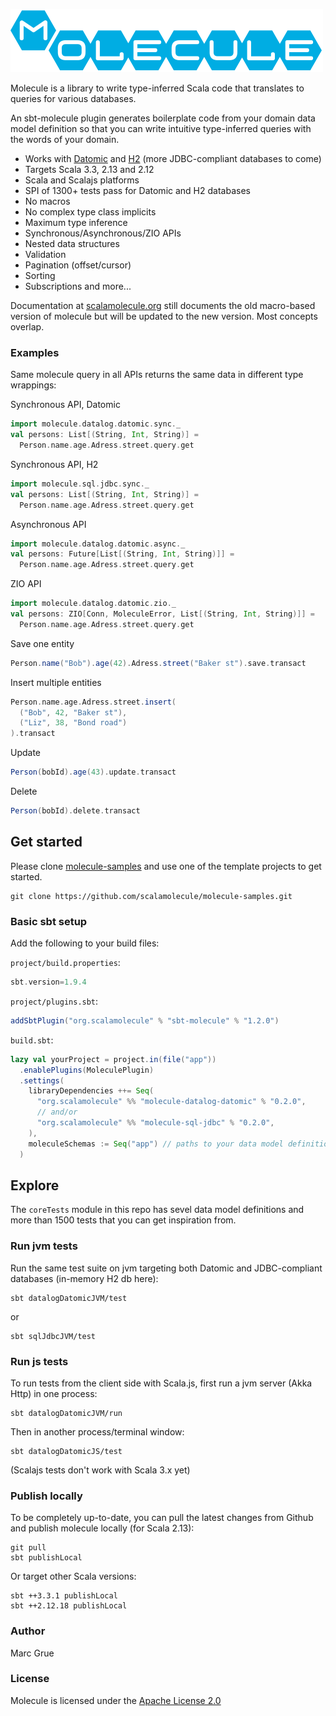![](project/resources/Molecule-logo.png)

Molecule is a library to write type-inferred Scala code that translates to queries for various databases.

An sbt-molecule plugin generates boilerplate code from your domain data model definition so that you can write intuitive type-inferred queries with the words of your domain.

- Works with [Datomic](http://www.datomic.com) and [H2](https://h2database.com/html/main.html) (more JDBC-compliant databases to come)
- Targets Scala 3.3, 2.13 and 2.12
- Scala and Scalajs platforms
- SPI of 1300+ tests pass for Datomic and H2 databases
- No macros
- No complex type class implicits
- Maximum type inference
- Synchronous/Asynchronous/ZIO APIs
- Nested data structures
- Validation
- Pagination (offset/cursor)
- Sorting
- Subscriptions and more...

Documentation at [scalamolecule.org](http://scalamolecule.org) still documents the old macro-based version of molecule but will be updated to the new version. Most concepts overlap.

### Examples

Same molecule query in all APIs returns the same data in different type wrappings:

Synchronous API, Datomic
```scala
import molecule.datalog.datomic.sync._
val persons: List[(String, Int, String)] = 
  Person.name.age.Adress.street.query.get
```
Synchronous API, H2
```scala
import molecule.sql.jdbc.sync._
val persons: List[(String, Int, String)] = 
  Person.name.age.Adress.street.query.get
```

Asynchronous API
```scala
import molecule.datalog.datomic.async._
val persons: Future[List[(String, Int, String)]] = 
  Person.name.age.Adress.street.query.get
```

ZIO API
```scala
import molecule.datalog.datomic.zio._
val persons: ZIO[Conn, MoleculeError, List[(String, Int, String)]] = 
  Person.name.age.Adress.street.query.get
```

Save one entity
```scala
Person.name("Bob").age(42).Adress.street("Baker st").save.transact
```

Insert multiple entities
```scala
Person.name.age.Adress.street.insert(
  ("Bob", 42, "Baker st"),
  ("Liz", 38, "Bond road")
).transact
```

Update
```scala
Person(bobId).age(43).update.transact
```

Delete
```scala
Person(bobId).delete.transact
```


## Get started

Please clone [molecule-samples](https://github.com/scalamolecule/molecule-samples) and use one of the template projects to get started.

    git clone https://github.com/scalamolecule/molecule-samples.git


### Basic sbt setup

Add the following to your build files:

`project/build.properties`:

```scala
sbt.version=1.9.4
```

`project/plugins.sbt`:

```scala
addSbtPlugin("org.scalamolecule" % "sbt-molecule" % "1.2.0")
```

`build.sbt`:

```scala
lazy val yourProject = project.in(file("app"))
  .enablePlugins(MoleculePlugin)
  .settings(
    libraryDependencies ++= Seq(
      "org.scalamolecule" %% "molecule-datalog-datomic" % "0.2.0",
      // and/or
      "org.scalamolecule" %% "molecule-sql-jdbc" % "0.2.0",
    ),
    moleculeSchemas := Seq("app") // paths to your data model definitions...
  )
```



## Explore

The `coreTests` module in this repo has sevel data model definitions and more than 1500 tests that you can get inspiration from.

 
### Run jvm tests

Run the same test suite on jvm targeting both Datomic and JDBC-compliant databases (in-memory H2 db here):

    sbt datalogDatomicJVM/test

or

    sbt sqlJdbcJVM/test


### Run js tests

To run tests from the client side with Scala.js, first run a jvm server (Akka Http) in one process:

    sbt datalogDatomicJVM/run

Then in another process/terminal window:

    sbt datalogDatomicJS/test

(Scalajs tests don't work with Scala 3.x yet)


### Publish locally

To be completely up-to-date, you can pull the latest changes from Github and publish molecule locally (for Scala 2.13):

    git pull
    sbt publishLocal

Or target other Scala versions:

    sbt ++3.3.1 publishLocal
    sbt ++2.12.18 publishLocal


### Author

Marc Grue

### License

Molecule is licensed under the [Apache License 2.0](http://en.wikipedia.org/wiki/Apache_license)